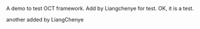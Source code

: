 A demo to test OCT framework.
Add by Liangchenye for test.
OK, it is a test.


another added by LiangChenye
